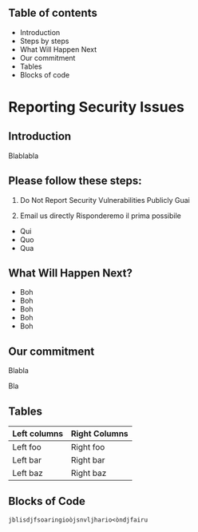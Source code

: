 ## Table of contents
- Introduction
- Steps by steps
- What Will Happen Next
- Our commitment
- Tables
- Blocks of code

# Reporting Security Issues

## Introduction
Blablabla

## Please follow these steps:
1. Do Not Report Security Vulnerabilities Publicly 
Guai

2. Email us directly
Risponderemo il prima possibile
- Qui
- Quo 
- Qua

## What Will Happen Next?
- Boh 
- Boh 
- Boh 
- Boh 
- Boh 

## Our commitment 
Blabla

Bla

## Tables

| Left columns | Right Columns |
| ------------- | ------------- |
| Left foo | Right foo |
| Left bar  | Right bar  |
| Left baz  | Right baz  |

## Blocks of Code
```jblisdjfsoaringioòjsnvljhario<òndjfairu```


